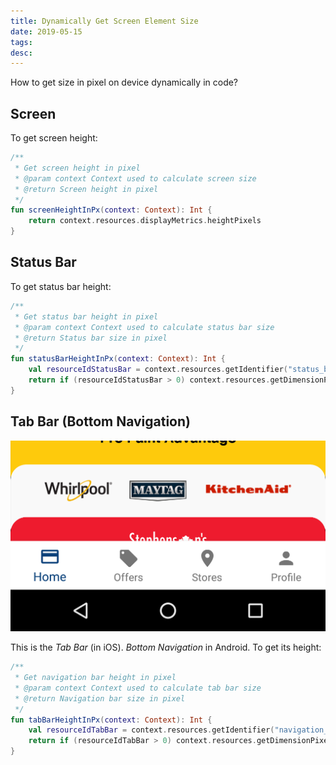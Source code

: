 ```yaml
---
title: Dynamically Get Screen Element Size
date: 2019-05-15
tags:
desc:
---
```


How to get size in pixel on device dynamically in code?
<!--more-->

## Screen
To get screen height:
```kotlin
/**
 * Get screen height in pixel
 * @param context Context used to calculate screen size
 * @return Screen height in pixel
 */
fun screenHeightInPx(context: Context): Int {
    return context.resources.displayMetrics.heightPixels
}
```

## Status Bar
To get status bar height:
```kotlin
/**
 * Get status bar height in pixel
 * @param context Context used to calculate status bar size
 * @return Status bar size in pixel
 */
fun statusBarHeightInPx(context: Context): Int {
    val resourceIdStatusBar = context.resources.getIdentifier("status_bar_height", "dimen", "android")
    return if (resourceIdStatusBar > 0) context.resources.getDimensionPixelSize(resourceIdStatusBar) else 0
}
```

## Tab Bar (Bottom Navigation)

![](Dynamically%20Get%20Screen%20Element%20Size/device-2019-05-15-093122.png)

This is the *Tab Bar* (in iOS). *Bottom Navigation* in Android. To get its height:

```kotlin
/**
 * Get navigation bar height in pixel
 * @param context Context used to calculate tab bar size
 * @return Navigation bar size in pixel
 */
fun tabBarHeightInPx(context: Context): Int {
    val resourceIdTabBar = context.resources.getIdentifier("navigation_bar_height", "dimen", "android")
    return if (resourceIdTabBar > 0) context.resources.getDimensionPixelSize(resourceIdTabBar) else 0
}
```
